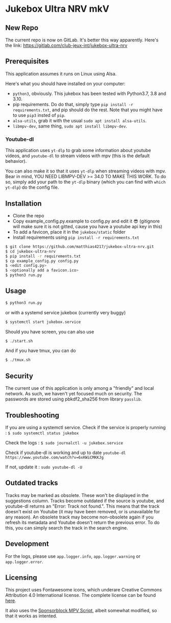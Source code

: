 # Jukebox Ultra NRV mkV
## New Repo
The current repo is now on GitLab. It's better this way apparently.
Here's the link: https://gitlab.com/club-jeux-int/jukebox-ultra-nrv

## Prerequisites

This application assumes it runs on Linux using Alsa.

Here's what you should have installed on your computer:
 - `python3`, obviously. This jukebox has been tested with Python3.7, 3.8 and 3.10.
 - pip requirements. Do do that, simply type `pip install -r requirements.txt`, and pip should do the rest. Note that you might have to use `pip3` insted of `pip`.
 - `alsa-utils`, grab it with the usual `sudo apt install alsa-utils`.
 - `libmpv-dev`, same thing, `sudo apt install libmpv-dev`.

### Youtube-dl

This application uses `yt-dlp` to grab some information about youtube videos, and `youtube-dl` to stream videos with mpv (this is the default behavior).

You can also make it so that it uses `yt-dlp` when streaming videos with mpv.
Bear in mind, YOU NEED LIBMPV-DEV >= 34.0 TO MAKE THIS WORK.
To do so, simply add your path to the `yt-dlp` binary (which you can find with `which yt-dlp`) do the config file.

## Installation

 - Clone the repo
 - Copy example_config.py.example to config.py and edit it 😎 (gitignore will make sure it is not gitted, cause you have a youtube api key in this)
 - To add a favicon, place it in the `jukebox/static` folder
 - Install requirements using `pip install -r requirements.txt`
 
 ```bash
 $ git clone https://github.com/matthias4217/jukebox-ultra-nrv.git
 $ cd jukebox-ultra-nrv
 $ pip install -r requirements.txt
 $ cp example_config.py config.py
 $ <edit config.py>
 $ <optionally add a favicon.ico>
 $ python3 run.py
 ```

## Usage

```bash
$ python3 run.py
```

or with a systemd service jukebox (currently very buggy)

```bash
$ systemctl start jukebox.service
```

Should you have screen, you can also use
```bash
$ ./start.sh
```
And if you have tmux, you can do
```bash
$ ./tmux.sh
```

## Security

The current use of this application is only among a "friendly" and local network.
As such, we haven't yet focused much on security.
The passwords are stored using pbkdf2_sha256 from library `passlib`.

## Troubleshooting

If you are using a systemctl service.
Check if the service is properly running :
 `$ sudo systemctl status jukebox`
 
Check the logs :
 `$ sudo journalctl -u jukebox.service`
 
Check if youtube-dl is working and up to date
 `youtube-dl https://www.youtube.com/watch?v=6xKWiCMKKJg`

If not, update it : `sudo youtube-dl -U`


## Outdated tracks

Tracks may be marked as obsolete.
These won't be displayed in the suggestions column.
Tracks become outdated if the source is youtube, and youtube-dl returns an "Error: Track not found.".
This means that the track doesn't exist on Youtube (it may have been removed, or is unavailable for any reason).
An obsolete track may become non-obsolete again if you refresh its metadata and Youtube doesn't return the previous
error.
To do this, you can simply search the track in the search engine.


## Development

For the logs, please use `app.logger.info`, `app.logger.warning` or `app.logger.error`.

## Licensing

This project uses Fontawesome icons, which underare Creative Commons Attribution 4.0
International license. The complete license can be found [here](https://fontawesome.com/license).

It also uses the [Sponsorblock MPV Script](https://github.com/po5/mpv_sponsorblock), albeit somewhat modified, so that it works as intented.
